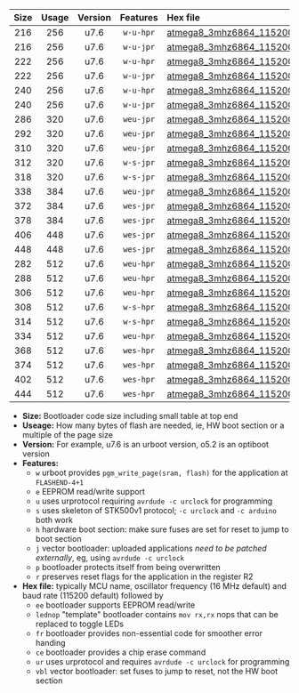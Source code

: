 |Size|Usage|Version|Features|Hex file|
|:-:|:-:|:-:|:-:|:--|
|216|256|u7.6|`w-u-hpr`|[atmega8_3mhz6864_115200bps_ur.hex](https://raw.githubusercontent.com/stefanrueger/urboot/main/atmega8_3mhz6864_115200bps_ur.hex)|
|216|256|u7.6|`w-u-jpr`|[atmega8_3mhz6864_115200bps_ur_vbl.hex](https://raw.githubusercontent.com/stefanrueger/urboot/main/atmega8_3mhz6864_115200bps_ur_vbl.hex)|
|222|256|u7.6|`w-u-hpr`|[atmega8_3mhz6864_115200bps_lednop_ur.hex](https://raw.githubusercontent.com/stefanrueger/urboot/main/atmega8_3mhz6864_115200bps_lednop_ur.hex)|
|222|256|u7.6|`w-u-jpr`|[atmega8_3mhz6864_115200bps_lednop_ur_vbl.hex](https://raw.githubusercontent.com/stefanrueger/urboot/main/atmega8_3mhz6864_115200bps_lednop_ur_vbl.hex)|
|240|256|u7.6|`w-u-hpr`|[atmega8_3mhz6864_115200bps_lednop_fr_ur.hex](https://raw.githubusercontent.com/stefanrueger/urboot/main/atmega8_3mhz6864_115200bps_lednop_fr_ur.hex)|
|240|256|u7.6|`w-u-jpr`|[atmega8_3mhz6864_115200bps_lednop_fr_ur_vbl.hex](https://raw.githubusercontent.com/stefanrueger/urboot/main/atmega8_3mhz6864_115200bps_lednop_fr_ur_vbl.hex)|
|286|320|u7.6|`weu-jpr`|[atmega8_3mhz6864_115200bps_ee_ur_vbl.hex](https://raw.githubusercontent.com/stefanrueger/urboot/main/atmega8_3mhz6864_115200bps_ee_ur_vbl.hex)|
|292|320|u7.6|`weu-jpr`|[atmega8_3mhz6864_115200bps_ee_lednop_ur_vbl.hex](https://raw.githubusercontent.com/stefanrueger/urboot/main/atmega8_3mhz6864_115200bps_ee_lednop_ur_vbl.hex)|
|310|320|u7.6|`weu-jpr`|[atmega8_3mhz6864_115200bps_ee_lednop_fr_ur_vbl.hex](https://raw.githubusercontent.com/stefanrueger/urboot/main/atmega8_3mhz6864_115200bps_ee_lednop_fr_ur_vbl.hex)|
|312|320|u7.6|`w-s-jpr`|[atmega8_3mhz6864_115200bps_vbl.hex](https://raw.githubusercontent.com/stefanrueger/urboot/main/atmega8_3mhz6864_115200bps_vbl.hex)|
|318|320|u7.6|`w-s-jpr`|[atmega8_3mhz6864_115200bps_lednop_vbl.hex](https://raw.githubusercontent.com/stefanrueger/urboot/main/atmega8_3mhz6864_115200bps_lednop_vbl.hex)|
|338|384|u7.6|`weu-jpr`|[atmega8_3mhz6864_115200bps_ee_lednop_fr_ce_ur_vbl.hex](https://raw.githubusercontent.com/stefanrueger/urboot/main/atmega8_3mhz6864_115200bps_ee_lednop_fr_ce_ur_vbl.hex)|
|372|384|u7.6|`wes-jpr`|[atmega8_3mhz6864_115200bps_ee_vbl.hex](https://raw.githubusercontent.com/stefanrueger/urboot/main/atmega8_3mhz6864_115200bps_ee_vbl.hex)|
|378|384|u7.6|`wes-jpr`|[atmega8_3mhz6864_115200bps_ee_lednop_vbl.hex](https://raw.githubusercontent.com/stefanrueger/urboot/main/atmega8_3mhz6864_115200bps_ee_lednop_vbl.hex)|
|406|448|u7.6|`wes-jpr`|[atmega8_3mhz6864_115200bps_ee_lednop_fr_vbl.hex](https://raw.githubusercontent.com/stefanrueger/urboot/main/atmega8_3mhz6864_115200bps_ee_lednop_fr_vbl.hex)|
|448|448|u7.6|`wes-jpr`|[atmega8_3mhz6864_115200bps_ee_lednop_fr_ce_vbl.hex](https://raw.githubusercontent.com/stefanrueger/urboot/main/atmega8_3mhz6864_115200bps_ee_lednop_fr_ce_vbl.hex)|
|282|512|u7.6|`weu-hpr`|[atmega8_3mhz6864_115200bps_ee_ur.hex](https://raw.githubusercontent.com/stefanrueger/urboot/main/atmega8_3mhz6864_115200bps_ee_ur.hex)|
|288|512|u7.6|`weu-hpr`|[atmega8_3mhz6864_115200bps_ee_lednop_ur.hex](https://raw.githubusercontent.com/stefanrueger/urboot/main/atmega8_3mhz6864_115200bps_ee_lednop_ur.hex)|
|306|512|u7.6|`weu-hpr`|[atmega8_3mhz6864_115200bps_ee_lednop_fr_ur.hex](https://raw.githubusercontent.com/stefanrueger/urboot/main/atmega8_3mhz6864_115200bps_ee_lednop_fr_ur.hex)|
|308|512|u7.6|`w-s-hpr`|[atmega8_3mhz6864_115200bps.hex](https://raw.githubusercontent.com/stefanrueger/urboot/main/atmega8_3mhz6864_115200bps.hex)|
|314|512|u7.6|`w-s-hpr`|[atmega8_3mhz6864_115200bps_lednop.hex](https://raw.githubusercontent.com/stefanrueger/urboot/main/atmega8_3mhz6864_115200bps_lednop.hex)|
|334|512|u7.6|`weu-hpr`|[atmega8_3mhz6864_115200bps_ee_lednop_fr_ce_ur.hex](https://raw.githubusercontent.com/stefanrueger/urboot/main/atmega8_3mhz6864_115200bps_ee_lednop_fr_ce_ur.hex)|
|368|512|u7.6|`wes-hpr`|[atmega8_3mhz6864_115200bps_ee.hex](https://raw.githubusercontent.com/stefanrueger/urboot/main/atmega8_3mhz6864_115200bps_ee.hex)|
|374|512|u7.6|`wes-hpr`|[atmega8_3mhz6864_115200bps_ee_lednop.hex](https://raw.githubusercontent.com/stefanrueger/urboot/main/atmega8_3mhz6864_115200bps_ee_lednop.hex)|
|402|512|u7.6|`wes-hpr`|[atmega8_3mhz6864_115200bps_ee_lednop_fr.hex](https://raw.githubusercontent.com/stefanrueger/urboot/main/atmega8_3mhz6864_115200bps_ee_lednop_fr.hex)|
|444|512|u7.6|`wes-hpr`|[atmega8_3mhz6864_115200bps_ee_lednop_fr_ce.hex](https://raw.githubusercontent.com/stefanrueger/urboot/main/atmega8_3mhz6864_115200bps_ee_lednop_fr_ce.hex)|

- **Size:** Bootloader code size including small table at top end
- **Useage:** How many bytes of flash are needed, ie, HW boot section or a multiple of the page size
- **Version:** For example, u7.6 is an urboot version, o5.2 is an optiboot version
- **Features:**
  + `w` urboot provides `pgm_write_page(sram, flash)` for the application at `FLASHEND-4+1`
  + `e` EEPROM read/write support
  + `u` uses urprotocol requiring `avrdude -c urclock` for programming
  + `s` uses skeleton of STK500v1 protocol; `-c urclock` and `-c arduino` both work
  + `h` hardware boot section: make sure fuses are set for reset to jump to boot section
  + `j` vector bootloader: uploaded applications *need to be patched externally*, eg, using `avrdude -c urclock`
  + `p` bootloader protects itself from being overwritten
  + `r` preserves reset flags for the application in the register R2
- **Hex file:** typically MCU name, oscillator frequency (16 MHz default) and baud rate (115200 default) followed by
  + `ee` bootloader supports EEPROM read/write
  + `lednop` "template" bootloader contains `mov rx,rx` nops that can be replaced to toggle LEDs
  + `fr` bootloader provides non-essential code for smoother error handing
  + `ce` bootloader provides a chip erase command
  + `ur` uses urprotocol and requires `avrdude -c urclock` for programming
  + `vbl` vector bootloader: set fuses to jump to reset, not the HW boot section
